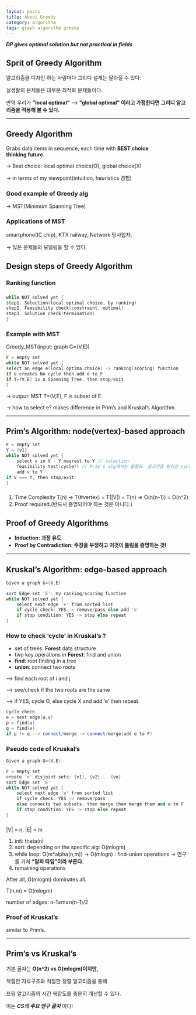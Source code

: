 ```yaml
---
layout: posts
title: About Greedy
category: algorithm
tags: graph algorithm greedy
---
```


**_DP gives optimal solution but not practical in fields_**

## Sprit of Greedy Algorithm

알고리즘을 디자인 하는 사람마다 그리디 설계는 달라질 수 있다.

실생활의 문제들은 대부분 최적화 문제들이다.

만약 우리가 **”local optimal”** —> **”global optimal” 이라고 가정한다면
그리디 알고리즘을 적용해 볼 수 있다.**

---

## Greedy Algorithm

Grabs data items in sequence, each time with **BEST choice  
thinking future.**

→ Best choice: local optimal choice(O), global choice(X)

→ in terms of my viewpoint(intuition, heuristics 경험)

### Good example of Greedy alg

→ MST(Minimum Spanning Tree)

### Applications of MST

smartphone(IC chip), KTX railway, Network 망사업자,

→ 많은 문제들의 모델링을 할 수 있다.

## Design steps of Greedy Algorithm

### Ranking function

### <Design>

```cpp
while NOT solved yet {
step1. Selection(local optimal choice, by ranking)
step2. Feasibility check(constraint, optimal)
step3. Solution check(termination)
}
```

### Example with MST

Greedy_MST(input: graph G=(V,E))

```cpp
F = empty set
while NOT solved yet {
select an edge e(local optima choice) -> ranking(scoring) function
if e creates No cycle then add e to F
if T=(V,E) is a Spanning Tree, then stop/exit
}
```

→ output: MST T=(V,E), F is subset of E

→ how to select e? makes difference in Prim’s and Kruskal’s Algorithm.

---

## Prim’s Algorithm: node(vertex)-based approach

```cpp
F = empty set
Y = {v1}
while NOT solved yet {
	select v in V - Y nearest to Y // selection
	feasibility test(cycle?) // Prim's alg에서는 불필요. 알고리즘 원리상 cycle이 생길 수 없음.
	add v to Y
if V === Y, then stop/exit
}
```

### <Analysis>

1. Time Complexity T(n) → T(#vertex) = T(|V|) = T(n) ⇒ O(n(n-1)) = O(n^2)
2. Proof required.(반드시 증명되어야 하는 것은 아니다.)

## Proof of Greedy Algorithms

- **Induction: 과정 유도**
- **Proof by Contradiction: 주장을 부정하고 이것이 틀림을 증명하는 것!**

---

## Kruskal’s Algorithm: edge-based approach

```cpp
Given a graph G=(V,E)

sort Edge set 'E': my ranking/scoring function
while NOT solved yet {
	select next edge 'e' from sorted list
	if cycle check: YES -> remove/pass else add 'e'
	if stop condition: YES -> stop else repeat
}
```

### How to check ‘cycle’ in Kruskal’s ?

- set of trees: **Forest** data structure
- two key operations in **Forest**: find and union
- **find**: root finding in a tree
- **union**: connect two roots

—> find each root of i and j

—> see/check if the two roots are the same

—> if YES, cycle O, else cycle X and add ‘e’ then repeat.

```cpp
Cycle check
e = next edge(u,v)
p = find(u)
q = find(v)
if p != q --> connect/merge -> connect/merge(add e to F)
```

### Pseudo code of Kruskal’s

```cpp
Given a graph G=(V,E)

F = empty set
create 'n' disjoint sets: {v1}, {v2}... {vn}
sort Edge set 'E'
while NOT solved yet {
	select next edge 'e' from sorted list
	if cycle check: YES -> remove/pass
	else connects two subsets, then merge them merge them and e to F
	if stop condition: YES -> stop else repeat
}
```

### <Analysis>

|V| = n, |E| = m

1. init: theta(n)
2. sort: depending on the specific alg: O(mlogm)
3. while loop: O(m\*alpha(n,m)) → O(mlogn)
   : find-union operations → 연구를 거쳐 **”알파 타임"이라 부른다.**
4. remaining operations

After all, O(mlogm) dominates all.

T(n,m) = O(mlogm)

number of edges: n-1≤m≤n(n-1)/2

### Proof of Kruskal’s

similar to Prim’s.

---

## Prim’s vs Kruskal’s

기본 골자는 **O(n^2) vs O(mlogm)이지만,**

적절한 자료구조와 적절한 정렬 알고리즘을 통해

프림 알고리즘의 시간 복잡도를 충분히 개선할 수 있다.

이는 **_CS의 주요 연구 골자_** 이다!
